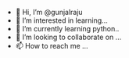 - 👋 Hi, I’m @gunjalraju
- 👀 I’m interested in learning...
- 🌱 I’m currently learning python..
- 💞️ I’m looking to collaborate on ...
- 📫 How to reach me ...

<!---
gunjalraju/gunjalraju is a ✨ special ✨ repository because its `README.md` (this file) appears on your GitHub profile.
You can click the Preview link to take a look at your changes.
--->
